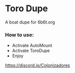 # Toro Dupe

A boat dupe for 6b6t.org

### How to use:  
- Activate AutoMount
- Activate ToroDupe
- Enjoy

https://discord.io/Colonizadores
